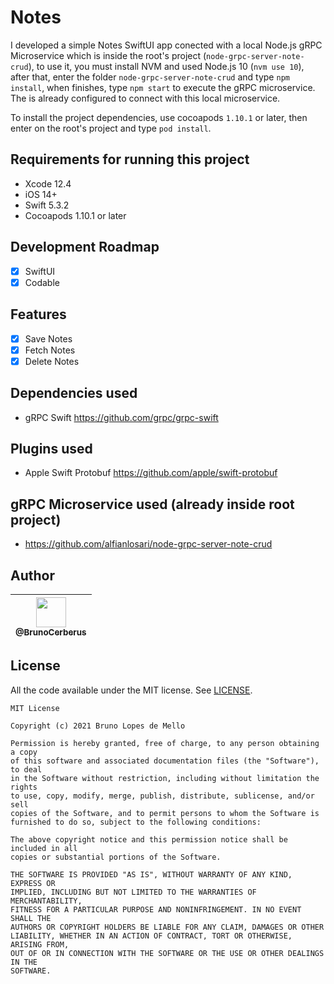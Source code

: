 # Notes
I developed a simple Notes SwiftUI app conected with a local Node.js gRPC Microservice which is inside the root's project (`node-grpc-server-note-crud`), to use it,
you must install NVM and used Node.js 10 (`nvm use 10`), after that, enter the folder `node-grpc-server-note-crud` and type `npm install`, 
when finishes, type `npm start` to execute the gRPC microservice. The is already configured to connect with this local microservice.

To install the project dependencies, use cocoapods `1.10.1` or later, then enter on the root's project and type `pod install`.

## Requirements for running this project
- Xcode 12.4
- iOS 14+
- Swift 5.3.2
- Cocoapods 1.10.1 or later

## Development Roadmap

- [x] SwiftUI
- [x] Codable

## Features
- [x] Save Notes
- [x] Fetch Notes
- [x] Delete Notes  

## Dependencies used
- gRPC Swift https://github.com/grpc/grpc-swift

## Plugins used
- Apple Swift Protobuf https://github.com/apple/swift-protobuf

## gRPC Microservice used (already inside root project)
- https://github.com/alfianlosari/node-grpc-server-note-crud

## Author

| [<img src="https://avatars3.githubusercontent.com/u/10541956?s=400&u=eba6b61af608c7dbc1d36cbf2abacb880d9c6a71&v=4" width="48"><br><sub>@BrunoCerberus</sub>](https://github.com/BrunoCerberus) |
| :---: |

## License

All the code available under the MIT license. See [LICENSE](LICENSE).

```
MIT License

Copyright (c) 2021 Bruno Lopes de Mello

Permission is hereby granted, free of charge, to any person obtaining a copy
of this software and associated documentation files (the "Software"), to deal
in the Software without restriction, including without limitation the rights
to use, copy, modify, merge, publish, distribute, sublicense, and/or sell
copies of the Software, and to permit persons to whom the Software is
furnished to do so, subject to the following conditions:

The above copyright notice and this permission notice shall be included in all
copies or substantial portions of the Software.

THE SOFTWARE IS PROVIDED "AS IS", WITHOUT WARRANTY OF ANY KIND, EXPRESS OR
IMPLIED, INCLUDING BUT NOT LIMITED TO THE WARRANTIES OF MERCHANTABILITY,
FITNESS FOR A PARTICULAR PURPOSE AND NONINFRINGEMENT. IN NO EVENT SHALL THE
AUTHORS OR COPYRIGHT HOLDERS BE LIABLE FOR ANY CLAIM, DAMAGES OR OTHER
LIABILITY, WHETHER IN AN ACTION OF CONTRACT, TORT OR OTHERWISE, ARISING FROM,
OUT OF OR IN CONNECTION WITH THE SOFTWARE OR THE USE OR OTHER DEALINGS IN THE
SOFTWARE.
```
